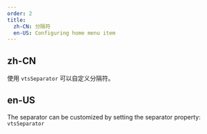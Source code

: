```yaml
---
order: 2
title: 
  zh-CN: 分隔符
  en-US: Configuring home menu item
---
```


## zh-CN

使用 `vtsSeparator` 可以自定义分隔符。

## en-US

The separator can be customized by setting the separator property: `vtsSeparator`

